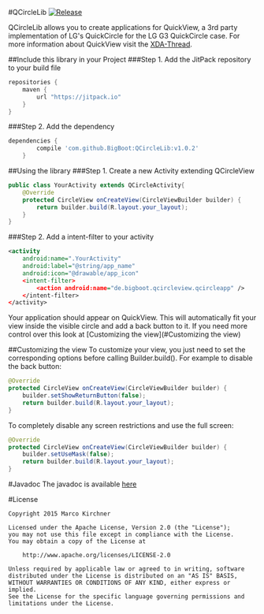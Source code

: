 #QCircleLib [![Release](https://img.shields.io/github/tag/BigBoot/QCircleLib.svg?label=QCircleLib)](https://jitpack.io/#BigBoot/QCircleLib/)


QCircleLib allows you to create applications for QuickView, a 3rd party implementation of LG's QuickCircle 
for the LG G3 QuickCircle case.
For more information about QuickView visit the 
[XDA-Thread](http://forum.xda-developers.com/showpost.php?p=59892931&postcount=128).

##Include this library in your Project
###Step 1. Add the JitPack repository to your build file
```groovy
repositories {
    maven {
        url "https://jitpack.io"
    }
}
```
###Step 2. Add the dependency
```groovy
dependencies {
        compile 'com.github.BigBoot:QCircleLib:v1.0.2'
	}
```

##Using the library
###Step 1. Create a new Activity extending QCircleView
```java
public class YourActivity extends QCircleActivity{
    @Override
    protected CircleView onCreateView(CircleViewBuilder builder) {
        return builder.build(R.layout.your_layout);
    }
}
```

###Step 2. Add a intent-filter to your activity
```xml
<activity
    android:name=".YourActivity"
    android:label="@string/app_name"
    android:icon="@drawable/app_icon"
    <intent-filter>
        <action android:name="de.bigboot.qcircleview.qcircleapp" />
    </intent-filter>
</activity>
```
Your application should appear on QuickView.
This will automatically fit your view inside the visible circle and add a back button to it.
If you need more control over this look at [Customizing the view](#Customizing the view)

##Customizing the view
To customize your view, you just need to set the corresponding options before calling Builder.build().
For example to disable the back button:
```java
@Override
protected CircleView onCreateView(CircleViewBuilder builder) {
    builder.setShowReturnButton(false);
    return builder.build(R.layout.your_layout);
}
```

To completely disable any screen restrictions and use the full screen:
```java
@Override
protected CircleView onCreateView(CircleViewBuilder builder) {
    builder.setUseMask(false);
    return builder.build(R.layout.your_layout);
}
```

#Javadoc
The javadoc is available [here](https://jitpack.io/com/github/BigBoot/QCircleLib/v1.0.2/javadoc/)

#License
```
Copyright 2015 Marco Kirchner

Licensed under the Apache License, Version 2.0 (the "License");
you may not use this file except in compliance with the License.
You may obtain a copy of the License at

    http://www.apache.org/licenses/LICENSE-2.0

Unless required by applicable law or agreed to in writing, software
distributed under the License is distributed on an "AS IS" BASIS,
WITHOUT WARRANTIES OR CONDITIONS OF ANY KIND, either express or implied.
See the License for the specific language governing permissions and
limitations under the License.
```
